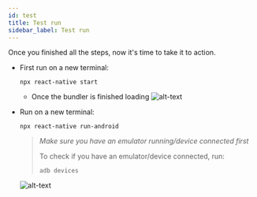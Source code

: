 ```yaml
---
id: test
title: Test run
sidebar_label: Test run
---
```


Once you finished all the steps, now it's time to take it to action.

- First run on a new terminal:
  ```
  npx react-native start
  ```

  - Once the bundler is finished loading
  ![alt-text](https://i.gyazo.com/d0b71090fb79f2b1a802a0121854fbeb.png)

- Run on a new terminal:
  ```
  npx react-native run-android
  ```

  > *Make sure you have an emulator running/device connected first*
  >
  > To check if you have an emulator/device connected, run:
  > ```
  > adb devices
  > ```

  ![alt-text](https://i.gyazo.com/ba809eaffdb30eda9de21b62f09727c3.png)